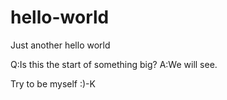 # hello-world
Just another hello world

Q:Is this the start of something big?
A:We will see.

Try to be myself :)-K

